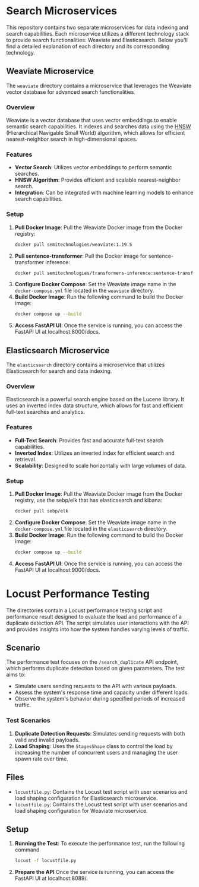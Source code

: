 # Search Microservices
This repository contains two separate microservices for data indexing and search capabilities. Each microservice utilizes a different technology stack to provide search functionalities: Weaviate and Elasticsearch. Below you'll find a detailed explanation of each directory and its corresponding technology.


## Weaviate Microservice

The `weaviate` directory contains a microservice that leverages the Weaviate vector database for advanced search functionalities.

### Overview

Weaviate is a vector database that uses vector embeddings to enable semantic search capabilities. It indexes and searches data using the [HNSW](https://weaviate.io/developers/academy/py/vector_index/hnsw) (Hierarchical Navigable Small World) algorithm, which allows for efficient nearest-neighbor search in high-dimensional spaces.

### Features

- **Vector Search**: Utilizes vector embeddings to perform semantic searches.
- **HNSW Algorithm**: Provides efficient and scalable nearest-neighbor search.
- **Integration**: Can be integrated with machine learning models to enhance search capabilities.

### Setup

1. **Pull Docker Image**: Pull the Weaviate Docker image from the Docker registry:
   ```bash
   docker pull semitechnologies/weaviate:1.19.5
2. **Pull sentence-transformer**: Pull the Docker image for sentence-transformer inference:
   ```bash
   docker pull semitechnologies/transformers-inference:sentence-transformers-all-MiniLM-L6-v2

3. **Configure Docker Compose**: Set the Weaviate image name in the `docker-compose.yml` file located in the `weaviate` directory.
4. **Build Docker Image**: Run the following command to build the Docker image:
   ```bash
   docker compose up --build
5. **Access FastAPI UI**: Once the service is running, you can access the FastAPI UI at localhost:8000/docs.
## Elasticsearch Microservice

The `elasticsearch` directory contains a microservice that utilizes Elasticsearch for search and data indexing.

### Overview

Elasticsearch is a powerful search engine based on the Lucene library. It uses an inverted index data structure, which allows for fast and efficient full-text searches and analytics.

### Features

- **Full-Text Search**: Provides fast and accurate full-text search capabilities.
- **Inverted Index**: Utilizes an inverted index for efficient search and retrieval.
- **Scalability**: Designed to scale horizontally with large volumes of data.

### Setup

1. **Pull Docker Image**: Pull the Weaviate Docker image from the Docker registry, use the sebp/elk that has elasticsearch and kibana:
   ```bash
   docker pull sebp/elk
2. **Configure Docker Compose**: Set the Weaviate image name in the `docker-compose.yml` file located in the `elasticsearch` directory.
3. **Build Docker Image**: Run the following command to build the Docker image:
   ```bash
   docker compose up --build
4. **Access FastAPI UI**: Once the service is running, you can access the FastAPI UI at localhost:9000/docs.

# Locust Performance Testing

The directories contain a Locust performance testing script and performance result designed to evaluate the load and performance of a duplicate detection API. The script simulates user interactions with the API and provides insights into how the system handles varying levels of traffic.

## Scenario

The performance test focuses on the `/search_duplicate` API endpoint, which performs duplicate detection based on given parameters. The test aims to:

- Simulate users sending requests to the API with various payloads.
- Assess the system's response time and capacity under different loads.
- Observe the system's behavior during specified periods of increased traffic.

### Test Scenarios

1. **Duplicate Detection Requests**: Simulates sending requests with both valid and invalid payloads.
2. **Load Shaping**: Uses the `StagesShape` class to control the load by increasing the number of concurrent users and managing the user spawn rate over time.

## Files

- `locustfile.py`: Contains the Locust test script with user scenarios and load shaping configuration for Elasticsearch microservice.
- `locustfile.py`: Contains the Locust test script with user scenarios and load shaping configuration for Weaviate microservice.

## Setup

1. **Running the Test**: To execute the performance test, run the following command
   ```bash
   locust -f locustfile.py 
2. **Prepare the API** Once the service is running, you can access the FastAPI UI at localhost:8089/.
